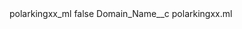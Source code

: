 <?xml version="1.0" encoding="UTF-8"?>
<CustomMetadata xmlns="http://soap.sforce.com/2006/04/metadata" xmlns:xsi="http://www.w3.org/2001/XMLSchema-instance" xmlns:xsd="http://www.w3.org/2001/XMLSchema">
    <label>polarkingxx_ml</label>
    <protected>false</protected>
    <values>
        <field>Domain_Name__c</field>
        <value xsi:type="xsd:string">polarkingxx.ml</value>
    </values>
</CustomMetadata>
